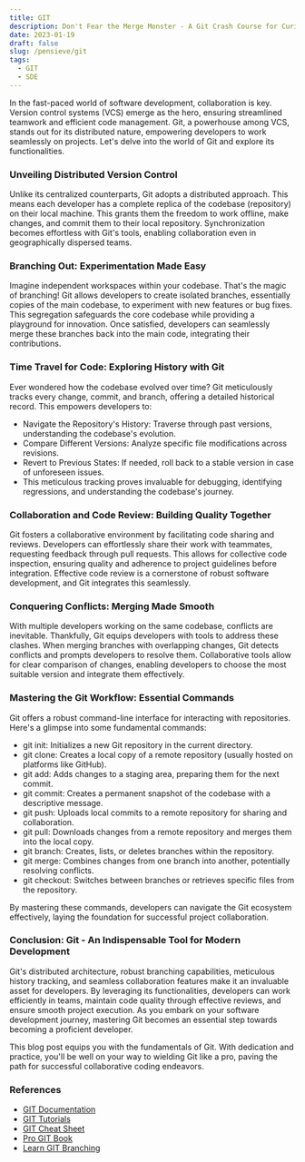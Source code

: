 ```yaml
---
title: GIT 
description: Don't Fear the Merge Monster - A Git Crash Course for Curious Coders
date: 2023-01-19
draft: false
slug: /pensieve/git
tags:
  - GIT
  - SDE
---
```

In the fast-paced world of software development, collaboration is key. Version control systems (VCS) emerge as the hero, ensuring streamlined teamwork and efficient code management. Git, a powerhouse among VCS, stands out for its distributed nature, empowering developers to work seamlessly on projects. Let's delve into the world of Git and explore its functionalities.

### Unveiling Distributed Version Control

Unlike its centralized counterparts, Git adopts a distributed approach. This means each developer has a complete replica of the codebase (repository) on their local machine. This grants them the freedom to work offline, make changes, and commit them to their local repository. Synchronization becomes effortless with Git's tools, enabling collaboration even in geographically dispersed teams.

### Branching Out: Experimentation Made Easy

Imagine independent workspaces within your codebase. That's the magic of branching! Git allows developers to create isolated branches, essentially copies of the main codebase, to experiment with new features or bug fixes. This segregation safeguards the core codebase while providing a playground for innovation. Once satisfied, developers can seamlessly merge these branches back into the main code, integrating their contributions.

### Time Travel for Code: Exploring History with Git

Ever wondered how the codebase evolved over time? Git meticulously tracks every change, commit, and branch, offering a detailed historical record. This empowers developers to:

- Navigate the Repository's History: Traverse through past versions, understanding the codebase's evolution.
- Compare Different Versions: Analyze specific file modifications across revisions.
- Revert to Previous States: If needed, roll back to a stable version in case of unforeseen issues.
- This meticulous tracking proves invaluable for debugging, identifying regressions, and understanding the codebase's journey.

### Collaboration and Code Review: Building Quality Together

Git fosters a collaborative environment by facilitating code sharing and reviews. Developers can effortlessly share their work with teammates, requesting feedback through pull requests. This allows for collective code inspection, ensuring quality and adherence to project guidelines before integration. Effective code review is a cornerstone of robust software development, and Git integrates this seamlessly.

### Conquering Conflicts: Merging Made Smooth

With multiple developers working on the same codebase, conflicts are inevitable. Thankfully, Git equips developers with tools to address these clashes.  When merging branches with overlapping changes, Git detects conflicts and prompts developers to resolve them. Collaborative tools allow for clear comparison of changes, enabling developers to choose the most suitable version and integrate them effectively.

### Mastering the Git Workflow: Essential Commands

Git offers a robust command-line interface for interacting with repositories. Here's a glimpse into some fundamental commands:

- git init: Initializes a new Git repository in the current directory.
- git clone: Creates a local copy of a remote repository (usually hosted on platforms like GitHub).
- git add: Adds changes to a staging area, preparing them for the next commit.
- git commit: Creates a permanent snapshot of the codebase with a descriptive message.
- git push: Uploads local commits to a remote repository for sharing and collaboration.
- git pull: Downloads changes from a remote repository and merges them into the local copy.
- git branch: Creates, lists, or deletes branches within the repository.
- git merge: Combines changes from one branch into another, potentially resolving conflicts.
- git checkout: Switches between branches or retrieves specific files from the repository.

By mastering these commands, developers can navigate the Git ecosystem effectively, laying the foundation for successful project collaboration.

### Conclusion: Git - An Indispensable Tool for Modern Development

Git's distributed architecture, robust branching capabilities, meticulous history tracking, and seamless collaboration features make it an invaluable asset for developers. By leveraging its functionalities, developers can work efficiently in teams, maintain code quality through effective reviews, and ensure smooth project execution. As you embark on your software development journey, mastering Git becomes an essential step towards becoming a proficient developer.

This blog post equips you with the fundamentals of Git. With dedication and practice, you'll be well on your way to wielding Git like a pro, paving the path for successful collaborative coding endeavors.

### References

- [GIT Documentation](https://git-scm.com/doc)
- [GIT Tutorials](https://www.atlassian.com/git/tutorials)
- [GIT Cheat Sheet](https://education.github.com/git-cheat-sheet-education.pdf)
- [Pro GIT Book](https://git-scm.com/book/en/v2)
- [Learn GIT Branching](https://learngitbranching.js.org/)
